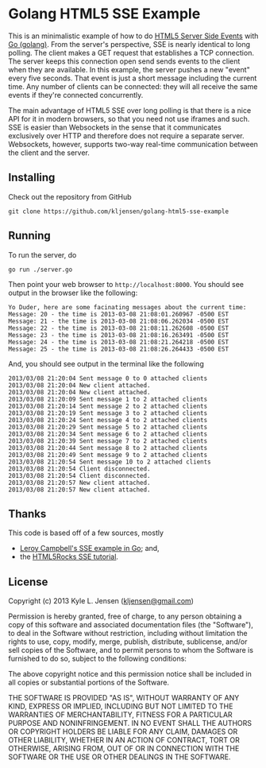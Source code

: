 Golang HTML5 SSE Example
========================

This is an minimalistic example of how to do
[HTML5 Server Side Events](http://en.wikipedia.org/wiki/Server-sent_events)
with [Go (golang)](http://golang.org/).  From the server's perspective,
SSE is nearly identical to long polling.  The client makes a GET request
that establishes a TCP connection.  The server keeps this connection open
send sends events to the client when they are available. In this example,
the server pushes a new "event" every five seconds.  That event is just a short
message including the current time.  Any number of clients can be
connected: they will all receive the same events if they're connected
concurrently.

The main advantage of HTML5 SSE over long polling is that there is a nice
API for it in modern browsers, so that you need not use iframes and such.
SSE is easier than Websockets in the sense that it communicates exclusively
over HTTP and therefore does not require a separate server.  Websockets,
however, supports two-way real-time communication between the client and
the server.

## Installing

Check out the repository from GitHub

	git clone https://github.com/kljensen/golang-html5-sse-example

## Running

To run the server, do 

	go run ./server.go

Then point your web browser to `http://localhost:8000`.
You should see output in the browser like the following:

	Yo Duder, here are some facinating messages about the current time:
	Message: 20 - the time is 2013-03-08 21:08:01.260967 -0500 EST
	Message: 21 - the time is 2013-03-08 21:08:06.262034 -0500 EST
	Message: 22 - the time is 2013-03-08 21:08:11.262608 -0500 EST
	Message: 23 - the time is 2013-03-08 21:08:16.263491 -0500 EST
	Message: 24 - the time is 2013-03-08 21:08:21.264218 -0500 EST
	Message: 25 - the time is 2013-03-08 21:08:26.264433 -0500 EST

And, you should see output in the terminal like the following

	2013/03/08 21:20:04 Sent message 0 to 0 attached clients
	2013/03/08 21:20:04 New client attached.
	2013/03/08 21:20:04 New client attached.
	2013/03/08 21:20:09 Sent message 1 to 2 attached clients
	2013/03/08 21:20:14 Sent message 2 to 2 attached clients
	2013/03/08 21:20:19 Sent message 3 to 2 attached clients
	2013/03/08 21:20:24 Sent message 4 to 2 attached clients
	2013/03/08 21:20:29 Sent message 5 to 2 attached clients
	2013/03/08 21:20:34 Sent message 6 to 2 attached clients
	2013/03/08 21:20:39 Sent message 7 to 2 attached clients
	2013/03/08 21:20:44 Sent message 8 to 2 attached clients
	2013/03/08 21:20:49 Sent message 9 to 2 attached clients
	2013/03/08 21:20:54 Sent message 10 to 2 attached clients
	2013/03/08 21:20:54 Client disconnected.
	2013/03/08 21:20:54 Client disconnected.
	2013/03/08 21:20:57 New client attached.
	2013/03/08 21:20:57 New client attached.

## Thanks

This code is based off of a few sources, mostly

* [Leroy Campbell's SSE example in Go](https://gist.github.com/artisonian/3836281); and,
* the [HTML5Rocks SSE tutorial](http://www.html5rocks.com/en/tutorials/eventsource/basics/).

 
## License

Copyright (c) 2013 Kyle L. Jensen (kljensen@gmail.com)

Permission is hereby granted, free of charge, to any person obtaining
a copy of this software and associated documentation files (the
"Software"), to deal in the Software without restriction, including
without limitation the rights to use, copy, modify, merge, publish,
distribute, sublicense, and/or sell copies of the Software, and to
permit persons to whom the Software is furnished to do so, subject to
the following conditions:

The above copyright notice and this permission notice shall be
included in all copies or substantial portions of the Software.

THE SOFTWARE IS PROVIDED "AS IS", WITHOUT WARRANTY OF ANY KIND,
EXPRESS OR IMPLIED, INCLUDING BUT NOT LIMITED TO THE WARRANTIES OF
MERCHANTABILITY, FITNESS FOR A PARTICULAR PURPOSE AND NONINFRINGEMENT.
IN NO EVENT SHALL THE AUTHORS OR COPYRIGHT HOLDERS BE LIABLE FOR ANY
CLAIM, DAMAGES OR OTHER LIABILITY, WHETHER IN AN ACTION OF CONTRACT,
TORT OR OTHERWISE, ARISING FROM, OUT OF OR IN CONNECTION WITH THE
SOFTWARE OR THE USE OR OTHER DEALINGS IN THE SOFTWARE.
